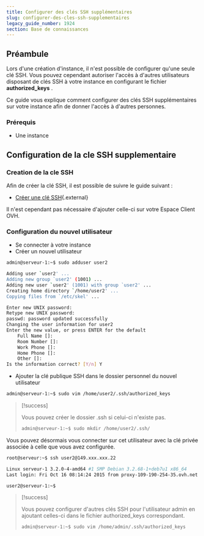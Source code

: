 ```yaml
---
title: Configurer des clés SSH supplémentaires
slug: configurer-des-cles-ssh-supplementaires
legacy_guide_number: 1924
section: Base de connaissances
---
```



## Préambule
Lors d'une création d'instance, il n'est possible de configurer qu'une seule clé SSH. Vous pouvez cependant autoriser l'accès à d'autres utilisateurs disposant de clés SSH à votre instance en configurant le fichier  **authorized_keys** .

Ce guide vous explique comment configurer des clés SSH supplémentaires sur votre instance afin de donner l'accès à d'autres personnes.


### Prérequis
- Une instance


## Configuration de la cle SSH supplementaire

### Creation de la cle SSH
Afin de créer la clé SSH, il est possible de suivre le guide suivant :

- [Créer une clé SSH](https://docs.ovh.com/fr/public-cloud/creation-des-cles-ssh/){.external}

Il n'est cependant pas nécessaire d'ajouter celle-ci sur votre Espace Client OVH.


### Configuration du nouvel utilisateur
- Se connecter à votre instance
- Créer un nouvel utilisateur

```bash
admin@serveur-1:~$ sudo adduser user2

Adding user `user2' ...
Adding new group `user2' (1001) ...
Adding new user `user2' (1001) with group `user2' ...
Creating home directory `/home/user2' ...
Copying files from `/etc/skel' ...

Enter new UNIX password:
Retype new UNIX password:
passwd: password updated successfully
Changing the user information for user2
Enter the new value, or press ENTER for the default
    Full Name []:
    Room Number []:
    Work Phone []:
    Home Phone []:
    Other []:
Is the information correct? [Y/n] Y
```

- Ajouter la clé publique SSH dans le dossier personnel du nouvel utilisateur

```bash
admin@serveur-1:~$ sudo vim /home/user2/.ssh/authorized_keys
```




> [!success]
>
> Vous pouvez créer le dossier  .ssh  si celui-ci n'existe pas.
> 
> ```bash
> admin@serveur-1:~$ sudo mkdir /home/user2/.ssh/
> ```
>
Vous pouvez désormais vous connecter sur cet utilisateur avec la clé privée associée à celle que vous avez configurée.


```bash
root@serveur:~$ ssh user2@149.xxx.xxx.22

Linux serveur-1 3.2.0-4-amd64 #1 SMP Debian 3.2.68-1+deb7u1 x86_64
Last login: Fri Oct 16 08:14:24 2015 from proxy-109-190-254-35.ovh.net

user2@serveur-1:~$
```



> [!success]
>
> Vous pouvez configurer d'autres clés SSH pour l'utilisateur  admin  en ajoutant celles-ci dans le fichier  authorized_keys  correspondant.
> 
> ```bash
> admin@serveur-1:~$ sudo vim /home/admin/.ssh/authorized_keys
> ```
> 
> 